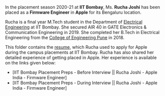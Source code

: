 In the placement season 2020-21 at **IIT Bombay**, Ms. **Rucha Joshi** has been placed as a **Firmware Engineer** in **Apple** for its Bengaluru location. 

Rucha is a final year M.Tech student in the Department of [Electrical Engineering](https://www.ee.iitb.ac.in/web) at IIT Bombay. She secured AIR 40 in GATE Electronics & Communication Engineering in 2019. She completed her B.Tech in Electrical Engineering from the [College of Engineering Pune](https://www.coep.org.in/) in 2018. 

This folder contains the [resume](Rucha_Joshi_MTech_Elec_Apple.pdf), which Rucha used to apply for Apple during the campus placements at IIT Bombay. Rucha has also shared her detailed experience of getting placed in Apple. Her experience is available on the links given below:

* [IIT Bombay Placement Preps - Before Interview || Rucha Joshi - Apple India - Firmware Engineer]
* [IIT Bombay Placement Preps - During Interview || Rucha Joshi - Apple India - Firmware Engineer]


